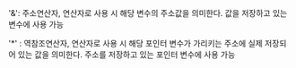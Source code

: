 '&': 주소연산자, 연산자로 사용 시 해당 변수의 주소값을 의미한다. 값을 저장하고 있는 변수에 사용 가능

'*' : 역참조연산자, 연산자로 사용 시 해당 포인터 변수가 가리키는 주소에 실제 저장되어 있는 값을 의미한다. 주소를 저장하고 있는 포인터 변수에 사용 가능
